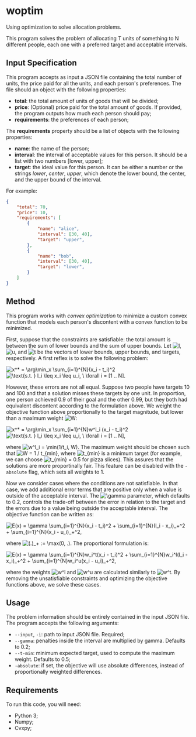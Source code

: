# woptim

Using optimization to solve allocation problems.

This program solves the problem of allocating T units of something to N different people, each one with a preferred target and acceptable intervals.

## Input Specification

This program accepts as input a JSON file containing the total number of units, the price paid for all the units, and each person's preferences. The file should an object with the following properties:

* **total**: the total amount of units of goods that will be divided;
* **price**: (Optional) price paid for the total amount of goods. If provided, the program outputs how much each person should pay;
* **requirements**: the preferences of each person;

The **requirements** property should be a list of objects with the following properties:

* **name**: the name of the person;
* **interval**: the interval of acceptable values for this person. It should be a list with two numbers [lower, upper];
* **target**: the ideal value for this person. It can be either a number or the strings *lower*, *center*, *upper*, which denote the lower bound, the center, and the upper bound of the interval.

For example:
```json
{
    "total": 70,
    "price": 10,
    "requirements": [
        {
            "name": "alice",
            "interval": [30, 40],
            "target": "upper",
        },
        {
            "name": "bob",
            "interval": [30, 40],
            "target": "lower",
        }
    ]
}
```

## Method

This program works with *convex optimization* to minimize a custom convex function that models each person's discontent with a convex function to be minimized.

First, suppose that the constraints are satisfiable: the total amount is between the sum of lower bounds and the sum of upper bounds. Let <img src="https://i.upmath.me/svg/l" alt="l" />, <img src="https://i.upmath.me/svg/u" alt="u" />, and <img src="https://i.upmath.me/svg/t" alt="t" /> be the vectors of lower bounds, upper bounds, and targets, respectively. A first reflex is to solve the following problem:

<img src="https://i.upmath.me/svg/x%5E*%20%3D%20%5Carg%5Cmin_x%20%5Csum_%7Bi%3D1%7D%5E%7BN%7D(x_i%20-%20t_i)%5E2" alt="x^* = \arg\min_x \sum_{i=1}^{N}(x_i - t_i)^2" />

<img src="https://i.upmath.me/svg/%5Ctext%7Bs.t.%20%7D%20l_i%20%5Cleq%20x_i%20%5Cleq%20u_i%2C%20%5C%20%5Cforall%20i%20%3D%20%5B1%20..%20N%5D." alt="\text{s.t. } l_i \leq x_i \leq u_i, \ \forall i = [1 .. N]." />

However, these errors are not all equal. Suppose two people have targets 10 and 100 and that a solution misses these targets by one unit. In proportion, one person achieved 0.9 of their goal and the other 0.99, but they both had equivalent discontent according to the formulation above. We weight the objective function above proportionally to the target magnitude, but lower than a maximum weight <img src="https://i.upmath.me/svg/W" alt="W" />:

<img src="https://i.upmath.me/svg/x%5E*%20%3D%20%5Carg%5Cmin_x%20%5Csum_%7Bi%3D1%7D%5E%7BN%7Dw%5El_i%20(x_i%20-%20t_i)%5E2" alt="x^* = \arg\min_x \sum_{i=1}^{N}w^l_i (x_i - t_i)^2" />

<img src="https://i.upmath.me/svg/%5Ctext%7Bs.t.%20%7D%20l_i%20%5Cleq%20x_i%20%5Cleq%20u_i%2C%20%5C%20%5Cforall%20i%20%3D%20%5B1%20..%20N%5D%2C" alt="\text{s.t. } l_i \leq x_i \leq u_i, \ \forall i = [1 .. N]," />

where <img src="https://i.upmath.me/svg/w%5El_i%20%3D%20%5Cmin(1%2Ft_i%2C%20W)" alt="w^l_i = \min(1/t_i, W)" />. The maximum weight should be chosen such that <img src="https://i.upmath.me/svg/W%20%3D%201%20%2F%20t_%7Bmin%7D" alt="W = 1 / t_{min}" />, where <img src="https://i.upmath.me/svg/t_%7Bmin%7D" alt="t_{min}" /> is a minimum target (for example, we can choose <img src="https://i.upmath.me/svg/t_%7Bmin%7D%20%3D%200.5" alt="t_{min} = 0.5" /> for pizza slices). This assures that the solutions are more proportinally fair. This feature can be disabled with the `-absolute` flag, which sets all weights to 1.

Now we consider cases where the conditions are not satisfiable. In that case, we add additional error terms that are positive only when a value is outside of the acceptable interval. The <img src="https://i.upmath.me/svg/%5Cgamma" alt="\gamma" /> parameter, which defaults to 0.2, controls the trade-off between the error in relation to the target and the errors due to a value being outside the acceptable interval. The objective function can be written as:

<img src="https://i.upmath.me/svg/E(x)%20%3D%20%5Cgamma%20%5Csum_%7Bi%3D1%7D%5E%7BN%7D(x_i%20-%20t_i)%5E2%20%2B%20%5Csum_%7Bi%3D1%7D%5E%7BN%7D(l_i%20-%20x_i)_%2B%5E2%20%2B%20%5Csum_%7Bi%3D1%7D%5E%7BN%7D(x_i%20-%20u_i)_%2B%5E2%2C" alt="E(x) = \gamma \sum_{i=1}^{N}(x_i - t_i)^2 + \sum_{i=1}^{N}(l_i - x_i)_+^2 + \sum_{i=1}^{N}(x_i - u_i)_+^2," />

where <img src="https://i.upmath.me/svg/(.)_%2B%20%3A%3D%20%5Cmax(0%2C%20.)" alt="(.)_+ := \max(0, .)" />. The proportional formulation is:

<img src="https://i.upmath.me/svg/E(x)%20%3D%20%5Cgamma%20%5Csum_%7Bi%3D1%7D%5E%7BN%7Dw_i%5Et(x_i%20-%20t_i)%5E2%20%2B%20%5Csum_%7Bi%3D1%7D%5E%7BN%7Dw_i%5El(l_i%20-%20x_i)_%2B%5E2%20%2B%20%5Csum_%7Bi%3D1%7D%5E%7BN%7Dw_i%5Eu(x_i%20-%20u_i)_%2B%5E2%2C" alt="E(x) = \gamma \sum_{i=1}^{N}w_i^t(x_i - t_i)^2 + \sum_{i=1}^{N}w_i^l(l_i - x_i)_+^2 + \sum_{i=1}^{N}w_i^u(x_i - u_i)_+^2," />

where the weights <img src="https://i.upmath.me/svg/w%5El" alt="w^l" /> and <img src="https://i.upmath.me/svg/w%5Eu" alt="w^u" /> are calculated similarly to <img src="https://i.upmath.me/svg/w%5Et" alt="w^t" />. By removing the unsatisfiable constraints and optimizing the objective functions above, we solve these cases.

## Usage

The problem information should be entirely contained in the input JSON file. The program accepts the following arguments:

* `--input`, `-i`: path to input JSON file. Required;
* `--gamma`: penalties inside the interval are multiplied by gamma. Defaults to 0.2;
* `--t-min`: minimum expected target, used to compute the maximum weight. Defaults to 0.5;
* `-absolute`: if set, the objective will use absolute differences, instead of proportionally weighted differences.

## Requirements

To run this code, you will need:

* Python 3;
* Numpy;
* Cvxpy;
